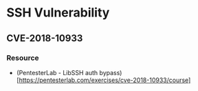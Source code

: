 # SSH Vulnerability

## CVE-2018-10933
### Resource
- (PentesterLab - LibSSH auth bypass)[https://pentesterlab.com/exercises/cve-2018-10933/course]
